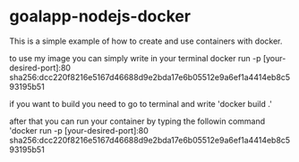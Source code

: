 # goalapp-nodejs-docker

This is a simple example of how to create and use containers with docker.

to use my image you can simply write in your terminal docker run -p [your-desired-port]:80 sha256:dcc220f8216e5167d46688d9e2bda17e6b05512e9a6ef1a4414eb8c593195b51

if you want to build you need to go to terminal and write 'docker build .'

after that you can run your container by typing the followin command 'docker run -p [your-desired-port]:80 sha256:dcc220f8216e5167d46688d9e2bda17e6b05512e9a6ef1a4414eb8c593195b51

